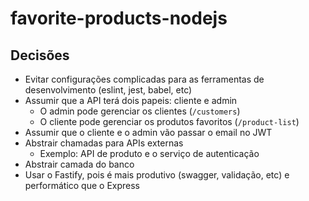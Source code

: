 # favorite-products-nodejs

## Decisões

- Evitar configurações complicadas para as ferramentas de desenvolvimento
  (eslint, jest, babel, etc)
- Assumir que a API terá dois papeis: cliente e admin
  - O admin pode gerenciar os clientes (`/customers`)
  - O cliente pode gerenciar os produtos favoritos (`/product-list`)
- Assumir que o cliente e o admin vão passar o email no JWT
- Abstrair chamadas para APIs externas
  - Exemplo: API de produto e o serviço de autenticação
- Abstrair camada do banco
- Usar o Fastify, pois é mais produtivo (swagger, validação, etc) e performático
  que o Express
